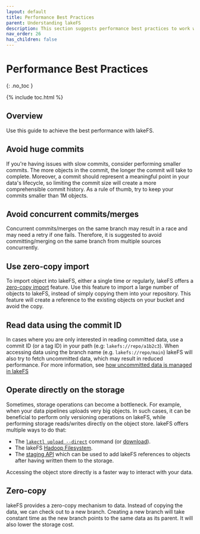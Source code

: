 ```yaml
---
layout: default
title: Performance Best Practices
parent: Understanding lakeFS
description: This section suggests performance best practices to work with lakeFS.
nav_order: 26
has_children: false
--- 
```

# Performance Best Practices
{: .no_toc }

{% include toc.html %}

## Overview
Use this guide to achieve the best performance with lakeFS.

## Avoid huge commits
If you're having issues with slow commits, consider performing smaller commits. The more objects in the commit, the longer the commit will take to complete.
Moreover, a commit should represent a meaningful point in your data's lifecycle, so limiting the commit size will create a more comprehensible commit history.
As a rule of thumb, try to keep your commits smaller than 1M objects.

## Avoid concurrent commits/merges
Concurrent commits/merges on the same branch may result in a race and may need a retry if one fails.
Therefore, it is suggested to avoid committing/merging on the same branch from multiple sources concurrently.

## Use zero-copy import
To import object into lakeFS, either a single time or regularly, lakeFS offers a [zero-copy import](https://docs.lakefs.io/setup/import.html#zero-copy-import) feature.
Use this feature to import a large number of objects to lakeFS, instead of simply copying them into your repository.
This feature will create a reference to the existing objects on your bucket and avoid the copy.

## Read data using the commit ID
In cases where you are only interested in reading committed data, use a commit ID (or a tag ID) in your path (e.g: `lakefs://repo/a1b2c3`).
When accessing data using the branch name (e.g. `lakefs://repo/main`) lakeFS will also try to fetch uncommitted data, which may result in reduced performance.
For more information, see [how uncommitted data is managed in lakeFS](https://docs.lakefs.io/understand/versioning-internals.html#representing-references-and-uncommitted-metadata)

## Operate directly on the storage
Sometimes, storage operations can become a bottleneck. For example, when your data pipelines uploads very big objects.
In such cases, it can be beneficial to perform only versioning operations on lakeFS, while performing storage reads/writes directly on the object store.
lakeFS offers multiple ways to do that:
* The [`lakectl upload --direct`](https://docs.lakefs.io/reference/commands.html#lakectl-fs-upload) command (or [download](https://docs.lakefs.io/reference/commands.html#lakectl-fs-download)).
* The lakeFS [Hadoop Filesystem](https://docs.lakefs.io/integrations/spark.html#use-the-lakefs-hadoop-filesystem).
* The [staging API](https://docs.lakefs.io/reference/api.html#/objects/stageObject) which can be used to add lakeFS references to objects after having written them to the storage.

Accessing the object store directly is a faster way to interact with your data.

## Zero-copy
lakeFS provides a zero-copy mechanism to data. Instead of copying the data, we can check out to a new branch. 
Creating a new branch will take constant time as the new branch points to the same data as its parent.
It will also lower the storage cost.